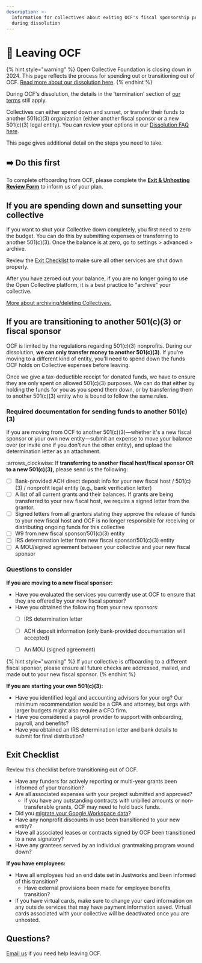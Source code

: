 ```yaml
---
description: >-
  Information for collectives about exiting OCF's fiscal sponsorship program
  during dissolution
---
```


# 🛑 Leaving OCF

{% hint style="warning" %}
Open Collective Foundation is closing down in 2024. This page reflects the process for spending out or transitioning out of OCF. [Read more about our dissolution here](./).
{% endhint %}

During OCF's dissolution, the details in the 'termination' section of [our terms](https://opencollective.com/foundation/terms) still apply.

Collectives can either spend down and sunset, or transfer their funds to another 501(c)(3) organization (either another fiscal sponsor or a new 501(c)(3) legal entity). You can review your options in our [Dissolution FAQ here](https://docs.opencollective.foundation/#what-are-our-options).&#x20;

This page gives additional detail on the steps you need to take.

## ➡️ Do this first

To complete offboarding from OCF, please complete the [**Exit & Unhosting Review Form**](https://docs.google.com/forms/d/e/1FAIpQLSeqCKSSKFIw5laas7S2lWjAH6ia\_G-790Y5rU1Kfz2ZLCHjVg/viewform) to inform us of your plan.

## If you are spending down and sunsetting your collective

If you want to shut your Collective down completely, you first need to zero the budget. You can do this by submitting expenses or transferring to another 501(c)(3). Once the balance is at zero, go to settings > advanced > archive.

Review the [Exit Checklist](leaving-ocf.md#exit-checklist) to make sure all other services are shut down properly.&#x20;

After you have zeroed out your balance, if you are no longer going to use the Open Collective platform, it is a best practice to "archive" your collective.

[More about archiving/deleting Collectives.](https://docs.opencollective.com/help/collectives/collective-settings/closing-a-collective)

## If you are transitioning to another 501(c)(3) or fiscal sponsor

OCF is limited by the regulations regarding 501(c)(3) nonprofits. During our dissolution, **we can only transfer money to another 501(c)(3)**. If you're moving to a different kind of entity, you'll need to spend down the funds OCF holds on Collective expenses before leaving.

Once we give a tax-deductible receipt for donated funds, we have to ensure they are only spent on allowed 501(c)(3) purposes. We can do that either by holding the funds for you as you spend them down, or by transferring them to another 501(c)(3) entity who is bound to follow the same rules.

### Required documentation for sending funds to another 501(c)(3)

If you are moving from OCF to another 501(c)(3)—whether it's a new fiscal sponsor or your own new entity—submit an expense to move your balance over (or invite one if you don't run the other entity), and upload the determination letter as an attachment.

:arrows\_clockwise: If **transferring to another fiscal host/fiscal sponsor OR to a new 501(c)(3),** please send us the following:

* [ ] Bank-provided ACH direct deposit info for your new fiscal host / 501(c)(3) / nonprofit legal entity (e.g., bank verification letter)
* [ ] A list of all current grants and their balances. If grants are being transferred to your new fiscal host, we require a signed letter from the grantor.
* [ ] Signed letters from all grantors stating they approve the release of funds to your new fiscal host and OCF is no longer responsible for receiving or distributing ongoing funds for this collective
* [ ] W9 from new fiscal sponsor/501(c)(3) entity
* [ ] IRS determination letter from new fiscal sponsor/501(c)(3) entity
* [ ] A MOU/signed agreement between your collective and your new fiscal sponsor

### Questions to consider

**If you are moving to a new fiscal sponsor:**

* Have you evaluated the services you currently use at OCF to ensure that they are offered by your new fiscal sponsor?
* Have you obtained the following from your new sponsors:
  * [ ] IRS determination letter
  * [ ] ACH deposit information (only bank-provided documentation will accepted)
  * [ ] An MOU (signed agreement)



{% hint style="warning" %}
If your collective is offboarding to a different fiscal sponsor, please ensure all future checks are addressed, mailed, and made out to your new fiscal sponsor.
{% endhint %}

**If you are starting your own 501(c)(3):**

* Have you identified legal and accounting advisors for your org? Our minimum recommendation would be a CPA and attorney, but orgs with larger budgets might also require a CFO firm.
* Have you considered a payroll provider to support with onboarding, payroll, and benefits?
* Have you obtained an IRS determination letter and bank details to submit for final distribution?

## **Exit Checklist**

Review this checklist before transitioning out of OCF.&#x20;

* Have any funders for actively reporting or multi-year grants been informed of your transition?
* Are all associated expenses with your project submitted and approved?
  * If you have any outstanding contracts with unbilled amounts or non-transferable grants, OCF may need to hold back funds.
* Did you [migrate your Google Workspace data](https://docs.opencollective.foundation/#what-happens-to-our-google-workspace-email-drive-etc.-can-i-transfer-it)?&#x20;
* Have any nonprofit discounts in use been transitioned to your new entity?
* Have all associated leases or contracts signed by OCF been transitioned to a new signatory?
* Have any grantees served by an individual grantmaking program wound down?

**If you have employees:**

* Have all employees had an end date set in Justworks and been informed of this transition?
  * Have external provisions been made for employee benefits transition?
* If you have virtual cards, make sure to change your card information on any outside services that may have payment information saved. Virtual cards associated with your collective will be deactivated once you are unhosted.

## **Questions?**

[Email us](mailto:generalinquiries@opencollective.org) if you need help leaving OCF.
